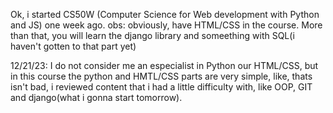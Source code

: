Ok, i started CS50W (Computer Science for Web development with Python and JS) one week ago.
obs: obviously, have HTML/CSS in the course. More than that, you will learn the django library and someething with SQL(i haven't gotten to that part yet)

12/21/23:
I do not consider me an especialist in Python our HTML/CSS, but in this course the python and HMTL/CSS parts are very simple, like, thats isn't bad, i reviewed content that i had a little difficulty with, like OOP, GIT and django(what i gonna start tomorrow).
